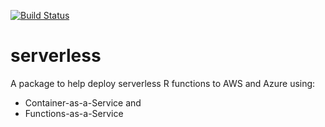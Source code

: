 [![Build Status](https://travis-ci.com/harlecin/serverless.svg?branch=master)](https://travis-ci.com/harlecin/serverless)

# serverless
A package to help deploy serverless R functions to AWS and Azure using:
- Container-as-a-Service and
- Functions-as-a-Service
